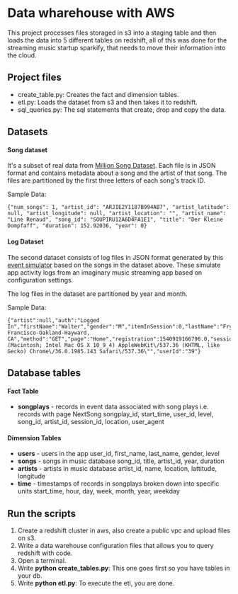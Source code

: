# Data wharehouse with AWS

This project processes files storaged in s3 into a staging table and then loads the data into 5 different tables on redshift, all of this was done for the streaming music startup sparkify, that needs to move their information into the cloud.

## Project files

* create_table.py: Creates the fact and dimension tables.
* etl.py: Loads the dataset from s3 and then takes it to redshift.
* sql_queries.py: The sql statements that create, drop and copy the data.

## Datasets
#### Song dataset
It's a subset of real data from [Million Song Dataset](https://labrosa.ee.columbia.edu/millionsong/). Each file is in JSON format and contains metadata about a song and the artist of that song. The files are partitioned by the first three letters of each song's track ID.

Sample Data:
```
{"num_songs": 1, "artist_id": "ARJIE2Y1187B994AB7", "artist_latitude": null, "artist_longitude": null, "artist_location": "", "artist_name": "Line Renaud", "song_id": "SOUPIRU12A6D4FA1E1", "title": "Der Kleine Dompfaff", "duration": 152.92036, "year": 0}
```
#### Log Dataset
The second dataset consists of log files in JSON format generated by this  [event simulator](https://github.com/Interana/eventsim)  based on the songs in the dataset above. These simulate app activity logs from an imaginary music streaming app based on configuration settings.

The log files in the dataset are partitioned by year and month. 

Sample Data: 

    {"artist":null,"auth":"Logged In","firstName":"Walter","gender":"M","itemInSession":0,"lastName":"Frye","length":null,"level":"free","location":"San Francisco-Oakland-Hayward, CA","method":"GET","page":"Home","registration":1540919166796.0,"sessionId":38,"song":null,"status":200,"ts":1541105830796,"userAgent":"\"Mozilla\/5.0 (Macintosh; Intel Mac OS X 10_9_4) AppleWebKit\/537.36 (KHTML, like Gecko) Chrome\/36.0.1985.143 Safari\/537.36\"","userId":"39"}


## Database tables
#### Fact Table

* **songplays** - records in event data associated with song plays i.e. records with page NextSong
        songplay_id, start_time, user_id, level, song_id, artist_id, session_id, location, user_agent

#### Dimension Tables

* **users** - users in the app
        user_id, first_name, last_name, gender, level
* **songs** - songs in music database
        song_id, title, artist_id, year, duration
* **artists** - artists in music database
        artist_id, name, location, lattitude, longitude
* **time** - timestamps of records in songplays broken down into specific units
        start_time, hour, day, week, month, year, weekday


## Run the scripts
1. Create a redshift cluster in aws, also create a public vpc and upload files on s3.
2. Write a data warehouse configuration files that allows you to query redshift with code.
3. Open a terminal.
4. Write **python create_tables.py**: This one goes first so you have tables in your db.
5. Write **python etl.py**: To execute the etl, you are done.
